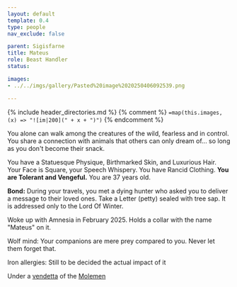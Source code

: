 ```yaml
---
layout: default
template: 0.4
type: people
nav_exclude: false

parent: Sigisfarne
title: Mateus
role: Beast Handler
status: 

images:
- ../../imgs/gallery/Pasted%20image%2020250406092539.png

---
```


{% include header_directories.md %}
{% comment %}
`=map(this.images, (x) => "![im|200](" + x + ")")`
{% endcomment %}

You alone can walk among the creatures of the wild, fearless and in control. You share a connection with animals that others can only dream of... so long as you don't become their snack.

You have a Statuesque Physique, Birthmarked Skin, and Luxurious Hair. Your Face is Square, your Speech Whispery. You have Rancid Clothing. **You are Tolerant and Vengeful.** You are 37 years old.

**Bond:** During your travels, you met a dying hunter who asked you to deliver a message to their loved ones. Take a Letter (petty) sealed with tree sap. It is addressed only to the Lord Of Winter.

Woke up with Amnesia in February 2025. Holds a collar with the name "Mateus" on it.

Wolf mind: Your companions are mere prey compared to you. Never let them forget that.

Iron allergies: Still to be decided the actual impact of it

Under a [vendetta](../../campaigns/Book_01/ep_004.md) of the [Molemen](../DuskmeadowFringe/PiotChant.md)
